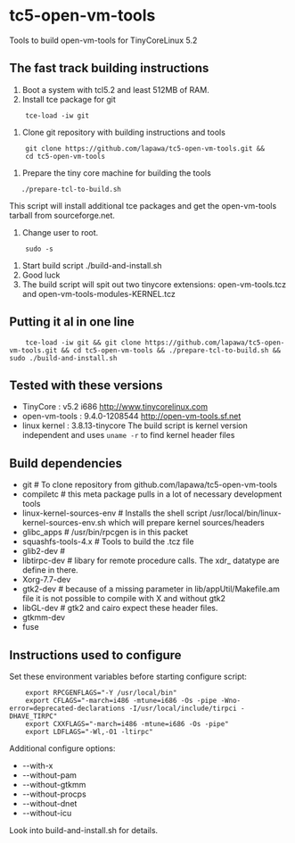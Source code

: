 tc5-open-vm-tools
=================

Tools to build open-vm-tools for TinyCoreLinux 5.2

The fast track building instructions
------------------------------------
1. Boot a system with tcl5.2 and least 512MB of RAM.
1. Install tce package for git
```
    tce-load -iw git
```
1. Clone git repository with building instructions and tools
```
    git clone https://github.com/lapawa/tc5-open-vm-tools.git &&
    cd tc5-open-vm-tools
```
1. Prepare the tiny core machine for building the tools
```
   ./prepare-tcl-to-build.sh
```
This script will install additional tce packages and get the open-vm-tools tarball from sourceforge.net.
1. Change user to root.
```
    sudo -s
```
1. Start build script
    ./build-and-install.sh
1. Good luck
1. The build script will spit out two tinycore extensions:
   open-vm-tools.tcz
   and
   open-vm-tools-modules-KERNEL.tcz
  

Putting it al in one line
---------------------------
```
    tce-load -iw git && git clone https://github.com/lapawa/tc5-open-vm-tools.git && cd tc5-open-vm-tools && ./prepare-tcl-to-build.sh && sudo ./build-and-install.sh
```

Tested with these versions
-------------------------

- TinyCore      : v5.2 i686
  http://www.tinycorelinux.com
- open-vm-tools : 9.4.0-1208544
  http://open-vm-tools.sf.net
- linux kernel  : 3.8.13-tinycore
  The build script is kernel version independent and uses `uname -r` 
  to find kernel header files 


Build dependencies
------------------

 - git                # To clone repository from github.com/lapawa/tc5-open-vm-tools
 - compiletc          # this meta package pulls in a lot of necessary development tools
 - linux-kernel-sources-env # Installs the shell script /usr/local/bin/linux-kernel-sources-env.sh which will prepare kernel sources/headers
 - glibc_apps         # /usr/bin/rpcgen is in this packet
 - squashfs-tools-4.x # Tools to build the .tcz file
 - glib2-dev          # 
 - libtirpc-dev       # libary for remote procedure calls. The xdr_ datatype are define in there.
 - Xorg-7.7-dev
 - gtk2-dev           # because of a missing parameter in lib/appUtil/Makefile.am file it is not possible to compile with X and without gtk2 
 - libGL-dev          # gtk2 and cairo expect these header files.
 - gtkmm-dev  
 - fuse


Instructions used to configure
------------------------------

Set these environment variables before starting configure script:
```
    export RPCGENFLAGS="-Y /usr/local/bin"
    export CFLAGS="-march=i486 -mtune=i686 -Os -pipe -Wno-error=deprecated-declarations -I/usr/local/include/tirpci -DHAVE_TIRPC"
    export CXXFLAGS="-march=i486 -mtune=i686 -Os -pipe"
    export LDFLAGS="-Wl,-O1 -ltirpc"
```
  
Additional configure options:
 * --with-x 
 * --without-pam
 * --without-gtkmm
 * --without-procps
 * --without-dnet
 * --without-icu

   
Look into build-and-install.sh for details.

